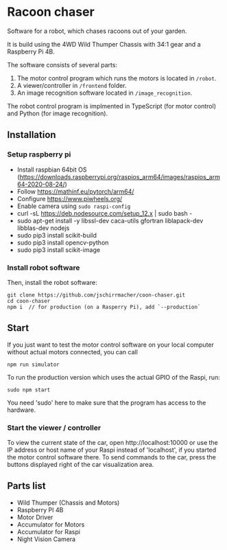 # Racoon chaser

Software for a robot, which chases racoons out of your garden.

It is build using the 4WD Wild Thumper Chassis with 34:1 gear and a Raspberry Pi 4B.

The software consists of several parts:

1. The motor control program which runs the motors is located in `/robot`.
2. A viewer/controller in `/frontend` folder.
3. An image recognition software located in `/image_recognition`.

The robot control program is implmented in TypeScript (for motor control) and Python (for image recognition).

## Installation

### Setup raspberry pi

- Install raspbian 64bit OS (https://downloads.raspberrypi.org/raspios_arm64/images/raspios_arm64-2020-08-24/)
- Follow https://mathinf.eu/pytorch/arm64/
- Configure https://www.piwheels.org/
- Enable camera using `sudo raspi-config`
- curl -sL https://deb.nodesource.com/setup_12.x | sudo bash -
- sudo apt-get install -y libssl-dev caca-utils gfortran liblapack-dev libblas-dev nodejs
- sudo pip3 install scikit-build
- sudo pip3 install opencv-python
- sudo pip3 install scikit-image

### Install robot software

Then, install the robot software:

    git clone https://github.com/jschirrmacher/coon-chaser.git
    cd coon-chaser
    npm i  // for production (on a Rasperry Pi), add `--production`

## Start

If you just want to test the motor control software on your local computer without actual motors connected, you can call

    npm run simulator

To run the production version which uses the actual GPIO of the Raspi, run:

    sudo npm start

You need 'sudo' here to make sure that the program has access to the hardware.

### Start the viewer / controller

To view the current state of the car, open http://localhost:10000 or use the IP address or host name of your Raspi instead of 'localhost', if you started the motor control software there.
To send commands to the car, press the buttons displayed right of the car visualization area.

## Parts list

- Wild Thumper (Chassis and Motors)
- Raspberry PI 4B
- Motor Driver
- Accumulator for Motors
- Accumulator for Raspi
- Night Vision Camera
